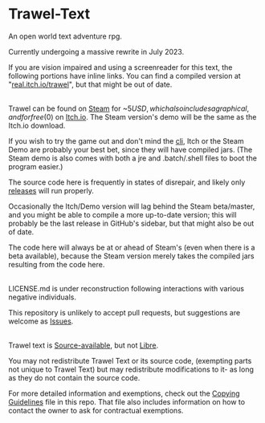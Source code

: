 # Trawel-Text
An open world text adventure rpg.

Currently undergoing a massive rewrite in July 2023.

If you are vision impaired and using a screenreader for this text, the following portions have inline links. You can find a compiled version at "[real.itch.io/trawel](real.itch.io/trawel)", but that might be out of date.      <br>  <br>

  
Trawel can be found on [Steam](https://store.steampowered.com/app/992240/Trawel/) for ~$5 USD, which also includes a graphical, and for free ($0) on [Itch.io](https://real.itch.io/trawel). The Steam version's demo will be the same as the Itch.io download.

If you wish to try the game out and don't mind the [cli](https://en.wikipedia.org/wiki/Command-line_interface), Itch or the Steam Demo are probably your best bet, since they will have compiled jars. (The Steam demo is also comes with both a jre and .batch/.shell files to boot the program easier.)

The source code here is frequently in states of disrepair, and likely only [releases](https://github.com/realDragon11/Trawel-Text/releases) will run properly.

Occasionally the Itch/Demo version will lag behind the Steam beta/master, and you might be able to compile a more up-to-date version; this will probably be the last release in GitHub's sidebar, but that might also be out of date.

The code here will always be at or ahead of Steam's (even when there is a beta available), because the Steam version merely takes the compiled jars resulting from the code here.        <br><br>



LICENSE.md is under reconstruction following interactions with various negative individuals.

This repository is unlikely to accept pull requests, but suggestions are welcome as [Issues](https://github.com/realDragon11/Trawel-Text/issues).  
<br>

Trawel text is [Source-available](https://en.wikipedia.org/wiki/Source-available_software), but not [Libre](https://en.wikipedia.org/w/index.php?title=Libre_software).

You may not redistribute Trawel Text or its source code, (exempting parts not unique to Trawel Text) but may redistribute modifications to it- as long as they do not contain the source code.

For more detailed information and exemptions, check out the [Copying Guidelines](COPYING_GUIDELINES.md) file in this repo. That file also includes information on how to contact the owner to ask for contractual exemptions.
